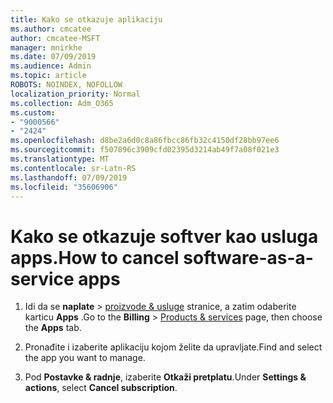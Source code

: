 ```yaml
---
title: Kako se otkazuje aplikaciju
ms.author: cmcatee
author: cmcatee-MSFT
manager: mnirkhe
ms.date: 07/09/2019
ms.audience: Admin
ms.topic: article
ROBOTS: NOINDEX, NOFOLLOW
localization_priority: Normal
ms.collection: Adm_O365
ms.custom:
- "9000566"
- "2424"
ms.openlocfilehash: d8be2a6d0c8a86fbcc86fb32c4150df28bb97ee6
ms.sourcegitcommit: f507896c3909cfd02395d3214ab49f7a08f021e3
ms.translationtype: MT
ms.contentlocale: sr-Latn-RS
ms.lasthandoff: 07/09/2019
ms.locfileid: "35606906"
---
```

# <a name="how-to-cancel-software-as-a-service-apps"></a><span data-ttu-id="b4d4e-102">Kako se otkazuje softver kao usluga apps.</span><span class="sxs-lookup"><span data-stu-id="b4d4e-102">How to cancel software-as-a-service apps</span></span> 

1. <span data-ttu-id="b4d4e-103">Idi da se **naplate** > [proizvode & usluge](https://go.microsoft.com/fwlink/p/?linkid=842054) stranice, a zatim odaberite karticu **Apps** .</span><span class="sxs-lookup"><span data-stu-id="b4d4e-103">Go to the **Billing** > [Products & services](https://go.microsoft.com/fwlink/p/?linkid=842054) page, then choose the **Apps** tab.</span></span>

2. <span data-ttu-id="b4d4e-104">Pronađite i izaberite aplikaciju kojom želite da upravljate.</span><span class="sxs-lookup"><span data-stu-id="b4d4e-104">Find and select the app you want to manage.</span></span>

3. <span data-ttu-id="b4d4e-105">Pod **Postavke & radnje**, izaberite **Otkaži pretplatu**.</span><span class="sxs-lookup"><span data-stu-id="b4d4e-105">Under **Settings & actions**, select **Cancel subscription**.</span></span>